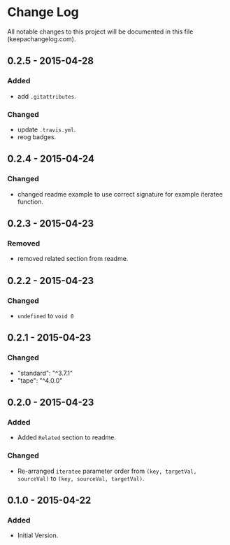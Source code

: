 # Change Log
All notable changes to this project will be documented in this file (keepachangelog.com).

## 0.2.5 - 2015-04-28
### Added
- add `.gitattributes`.

### Changed
- update `.travis.yml`.
- reog badges.

## 0.2.4 - 2015-04-24
### Changed
- changed readme example to use correct signature for example iteratee function.

## 0.2.3 - 2015-04-23
### Removed
- removed related section from readme.

## 0.2.2 - 2015-04-23
### Changed
- `undefined` to `void 0`

## 0.2.1 - 2015-04-23
### Changed
- "standard": "^3.7.1"
- "tape": "^4.0.0"

## 0.2.0 - 2015-04-23
### Added
- Added `Related` section to readme.

### Changed
- Re-arranged `iteratee` parameter order from `(key, targetVal, sourceVal)` to `(key, sourceVal, targetVal)`.

## 0.1.0 - 2015-04-22
### Added
- Initial Version.
